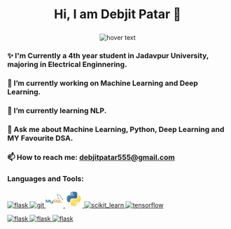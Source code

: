 # <p align='center' > Hi, I am Debjit Patar 👋 </p>

<p align="center">
  <img src="https://images.pexels.com/photos/1092424/pexels-photo-1092424.jpeg?cs=srgb&dl=code-computer-machine-learning-programmer-1092424.jpg&fm=jpg" width="500" title="hover text">
</p>

### ✨ I'm Currently a 4th year student in Jadavpur University, majoring in Electrical Enginnering.
### 🔭 I’m currently working on Machine Learning and Deep Learning.
### 🌱 I’m currently learning NLP.
### 💬 Ask me about Machine Learning, Python, Deep Learning and MY Favourite DSA.
### 📫 How to reach me: debjitpatar555@gmail.com




<h3 align="left">Languages and Tools:</h3>
<p align="left"> <a href="https://flask.palletsprojects.com/" target="_blank" rel="noreferrer"> <img src="https://www.vectorlogo.zone/logos/pocoo_flask/pocoo_flask-icon.svg" alt="flask" width="40" height="40"/> </a> <a href="https://git-scm.com/" target="_blank" rel="noreferrer"> <img src="https://www.vectorlogo.zone/logos/git-scm/git-scm-icon.svg" alt="git" width="40" height="40"/> </a> <a href="https://www.mysql.com/" target="_blank" rel="noreferrer"> <img src="https://raw.githubusercontent.com/devicons/devicon/master/icons/mysql/mysql-original-wordmark.svg" alt="mysql" width="40" height="40"/> </a> <a href="https://www.python.org" target="_blank" rel="noreferrer"> <img src="https://raw.githubusercontent.com/devicons/devicon/master/icons/python/python-original.svg" alt="python" width="40" height="40"/> </a> <a href="https://scikit-learn.org/" target="_blank" rel="noreferrer"> <img src="https://upload.wikimedia.org/wikipedia/commons/0/05/Scikit_learn_logo_small.svg" alt="scikit_learn" width="40" height="40"/> </a> <a href="https://www.tensorflow.org" target="_blank" rel="noreferrer"> <img src="https://www.vectorlogo.zone/logos/tensorflow/tensorflow-icon.svg" alt="tensorflow" width="40" height="40"/> </a> </p> <p align="left"> <a href="https://flask.palletsprojects.com/" target="_blank" rel="noreferrer"> <img src="https://www.calltutors.com/blog/wp-content/uploads/2022/03/excel_ms-5bfc379146e0fb00511cdefe.jpg" alt="flask" width="40" height="40"/> </a> <a href="https://html.com/html5/" target="_blank" rel="noreferrer"> <img src="https://www.vectorlogo.zone/logos/w3_html5/w3_html5-icon.svg" alt="flask" width="40" height="40"/> </a> <a href="https://www.bing.com/search?q=css+site&qs=n&form=QBRE&sp=-1&ghc=1&lq=0&pq=css+sit&sc=11-7&sk=&cvid=37E9F6EEB74E473FB606B213E5CB5F8E&ghsh=0&ghacc=0&ghpl=" target="_blank" rel="noreferrer"> <img src="https://www.vectorlogo.zone/logos/w3_css/w3_css-official.svg" alt="flask" width="40" height="40"/> </a>


